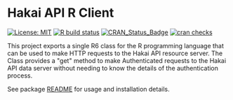 # Hakai API R Client

[![License: MIT](https://img.shields.io/badge/License-MIT-yellow.svg)](https://opensource.org/licenses/MIT)
[![R build status](https://github.com/HakaiInstitute/hakai-api-client-r/actions/workflows/R-CMD-check.yaml/badge.svg)](https://github.com/HakaiInstitute/hakai-api-client-r/actions/workflows/R-CMD-check.yaml)
[![CRAN\_Status\_Badge](https://www.r-pkg.org/badges/version/hakaiApi)](https://cran.r-project.org/package=hakaiApi)
[![cran checks](https://badges.cranchecks.info/worst/hakaiApi.svg)](https://cran.r-project.org/web/checks/check_results_hakaiApi.html)

This project exports a single R6 class for the R programming language that can be used to make HTTP requests to the Hakai API resource server. The Class provides a "get" method to make Authenticated requests to the Hakai API data server without needing to know the details of the authentication process.

See package [README](hakaiApi/README.md) for usage and installation details.